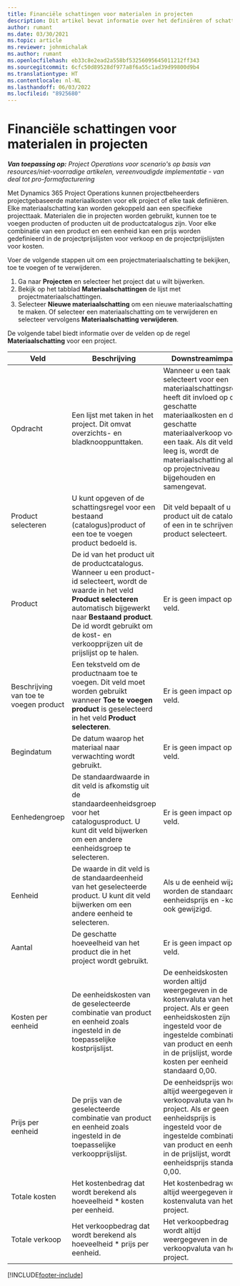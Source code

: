 ```yaml
---
title: Financiële schattingen voor materialen in projecten
description: Dit artikel bevat informatie over het definiëren of schatten van projectgebaseerde materialen.
author: rumant
ms.date: 03/30/2021
ms.topic: article
ms.reviewer: johnmichalak
ms.author: rumant
ms.openlocfilehash: eb33c8e2ead2a558bf53256095645011212ff343
ms.sourcegitcommit: 6cfc50d89528df977a8f6a55c1ad39d99800d9b4
ms.translationtype: HT
ms.contentlocale: nl-NL
ms.lasthandoff: 06/03/2022
ms.locfileid: "8925680"
---
```

# <a name="financial-estimates-for-materials-on-projects"></a>Financiële schattingen voor materialen in projecten

_**Van toepassing op:** Project Operations voor scenario's op basis van resources/niet-voorradige artikelen, vereenvoudigde implementatie - van deal tot pro-formafacturering_

Met Dynamics 365 Project Operations kunnen projectbeheerders projectgebaseerde materiaalkosten voor elk project of elke taak definiëren. Elke materiaalschatting kan worden gekoppeld aan een specifieke projecttaak. Materialen die in projecten worden gebruikt, kunnen toe te voegen producten of producten uit de productcatalogus zijn. Voor elke combinatie van een product en een eenheid kan een prijs worden gedefinieerd in de projectprijslijsten voor verkoop en de projectprijslijsten voor kosten.  

Voer de volgende stappen uit om een projectmateriaalschatting te bekijken, toe te voegen of te verwijderen.

1. Ga naar **Projecten** en selecteer het project dat u wilt bijwerken.
2. Bekijk op het tabblad **Materiaalschattingen** de lijst met projectmateriaalschattingen.
3. Selecteer **Nieuwe materiaalschatting** om een nieuwe materiaalschatting te maken. Of selecteer een materiaalschatting om te verwijderen en selecteer vervolgens **Materiaalschatting verwijderen**​.

De volgende tabel biedt informatie over de velden op de regel **Materiaalschatting** voor een project. 

| **Veld** | **Beschrijving** | **Downstreamimpact** |
| --- | --- | --- |
| Opdracht | Een lijst met taken in het project. Dit omvat overzichts- en bladknooppunttaken. | Wanneer u een taak selecteert voor een materiaalschattingsregel, heeft dit invloed op de geschatte materiaalkosten en de geschatte materiaalverkoop voor een taak. Als dit veld leeg is, wordt de materiaalschatting alleen op projectniveau bijgehouden en samengevat. |
| Product selecteren |  U kunt opgeven of de schattingsregel voor een bestaand (catalogus)product of een toe te voegen product bedoeld is. | Dit veld bepaalt of u een product uit de catalogus of een in te schrijven product selecteert. |
| Product | De id van het product uit de productcatalogus. Wanneer u een product-id selecteert, wordt de waarde in het veld **Product selecteren** automatisch bijgewerkt naar **Bestaand product**​. De id wordt gebruikt om de kost- en verkoopprijzen uit de prijslijst op te halen. | Er is geen impact op dit veld. |
| Beschrijving van toe te voegen product | Een tekstveld om de productnaam toe te voegen. Dit veld moet worden gebruikt wanneer **Toe te voegen product** is geselecteerd in het veld **Product selecteren**.| Er is geen impact op dit veld. |
| Begindatum | De datum waarop het materiaal naar verwachting wordt gebruikt. | Er is geen impact op dit veld. |
| Eenhedengroep | De standaardwaarde in dit veld is afkomstig uit de standaardeenheidsgroep voor het catalogusproduct. U kunt dit veld bijwerken om een andere eenheidsgroep te selecteren. | Er is geen impact op dit veld. |
| Eenheid | De waarde in dit veld is de standaardeenheid van het geselecteerde product. U kunt dit veld bijwerken om een andere eenheid te selecteren. | Als u de eenheid wijzigt, worden de standaard eenheidsprijs en -kosten ook gewijzigd. |
| Aantal | De geschatte hoeveelheid van het product die in het project wordt gebruikt. | Er is geen impact op dit veld. |
| Kosten per eenheid | De eenheidskosten van de geselecteerde combinatie van product en eenheid zoals ingesteld in de toepasselijke kostprijslijst. | De eenheidskosten worden altijd weergegeven in de kostenvaluta van het project. Als er geen eenheidskosten zijn ingesteld voor de ingestelde combinatie van product en eenheid in de prijslijst, worden de kosten per eenheid standaard 0,00. |
| Prijs per eenheid | De prijs van de geselecteerde combinatie van product en eenheid zoals ingesteld in de toepasselijke verkoopprijslijst. | De eenheidsprijs wordt altijd weergegeven in de verkoopvaluta van het project. Als er geen eenheidsprijs is ingesteld voor de ingestelde combinatie van product en eenheid in de prijslijst, wordt de eenheidsprijs standaard 0,00.|
| Totale kosten | Het kostenbedrag dat wordt berekend als hoeveelheid \* kosten per eenheid.| Het kostenbedrag wordt altijd weergegeven in de kostenvaluta van het project. |
| Totale verkoop | Het verkoopbedrag dat wordt berekend als hoeveelheid \* prijs per eenheid. | Het verkoopbedrag wordt altijd weergegeven in de verkoopvaluta van het project. |


[!INCLUDE[footer-include](../includes/footer-banner.md)]
